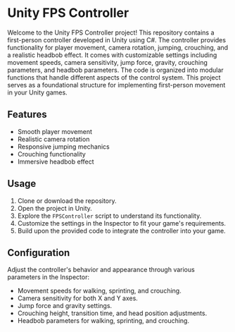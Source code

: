 # Unity FPS Controller

Welcome to the Unity FPS Controller project! This repository contains a first-person controller developed in Unity using C#. The controller provides functionality for player movement, camera rotation, jumping, crouching, and a realistic headbob effect. It comes with customizable settings including movement speeds, camera sensitivity, jump force, gravity, crouching parameters, and headbob parameters. The code is organized into modular functions that handle different aspects of the control system. This project serves as a foundational structure for implementing first-person movement in your Unity games.

## Features

- Smooth player movement
- Realistic camera rotation
- Responsive jumping mechanics
- Crouching functionality
- Immersive headbob effect

## Usage

1. Clone or download the repository.
2. Open the project in Unity.
3. Explore the `FPSController` script to understand its functionality.
4. Customize the settings in the Inspector to fit your game's requirements.
5. Build upon the provided code to integrate the controller into your game.

## Configuration

Adjust the controller's behavior and appearance through various parameters in the Inspector:

- Movement speeds for walking, sprinting, and crouching.
- Camera sensitivity for both X and Y axes.
- Jump force and gravity settings.
- Crouching height, transition time, and head position adjustments.
- Headbob parameters for walking, sprinting, and crouching.
